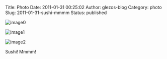 Title: Photo
Date: 2011-01-31 00:25:02
Author: glezos-blog
Category: photo
Slug: 2011-01-31-sushi-mmmm
Status: published

![image0](http://36.media.tumblr.com/tumblr_lfvopsTuS91qaawg5o1_1280.jpg)

![image1](http://36.media.tumblr.com/tumblr_lfvopsTuS91qaawg5o2_1280.jpg)

![image2](http://36.media.tumblr.com/tumblr_lfvopsTuS91qaawg5o3_1280.jpg)

Sushi! Mmmm!
